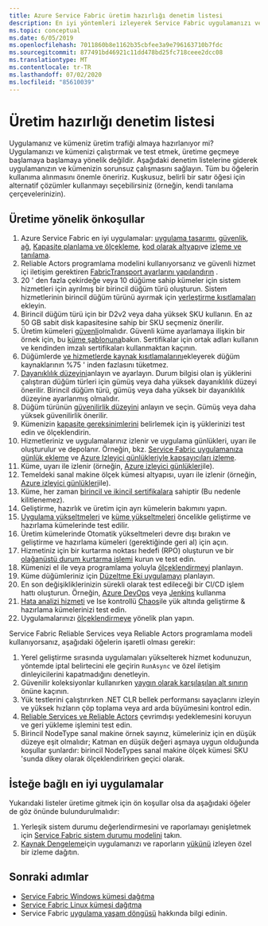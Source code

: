 ```yaml
---
title: Azure Service Fabric üretim hazırlığı denetim listesi
description: En iyi yöntemleri izleyerek Service Fabric uygulamanızı ve küme üretimini hazırlayın.
ms.topic: conceptual
ms.date: 6/05/2019
ms.openlocfilehash: 7011860b8e1162b35cbfee3a9e796163710b7fdc
ms.sourcegitcommit: 877491bd46921c11dd478bd25fc718ceee2dcc08
ms.translationtype: MT
ms.contentlocale: tr-TR
ms.lasthandoff: 07/02/2020
ms.locfileid: "85610039"
---
```

# <a name="production-readiness-checklist"></a>Üretim hazırlığı denetim listesi

Uygulamanız ve kümeniz üretim trafiği almaya hazırlanıyor mi? Uygulamanızı ve kümenizi çalıştırmak ve test etmek, üretime geçmeye başlamaya başlamaya yönelik değildir. Aşağıdaki denetim listelerine giderek uygulamanızın ve kümenizin sorunsuz çalışmasını sağlayın. Tüm bu öğelerin kullanıma alınmasını önemle öneririz. Kuşkusuz, belirli bir satır öğesi için alternatif çözümler kullanmayı seçebilirsiniz (örneğin, kendi tanılama çerçevelerinizin).


## <a name="prerequisites-for-production"></a>Üretime yönelik önkoşullar
1. Azure Service Fabric en iyi uygulamalar: [uygulama tasarımı](./service-fabric-best-practices-applications.md), [güvenlik](./service-fabric-best-practices-security.md), [ağ](./service-fabric-best-practices-networking.md), [Kapasite planlama ve ölçekleme](./service-fabric-best-practices-capacity-scaling.md), [kod olarak altyapı](./service-fabric-best-practices-infrastructure-as-code.md)ve [izleme ve tanılama](./service-fabric-best-practices-monitoring.md). 
1. Reliable Actors programlama modelini kullanıyorsanız ve güvenli hizmet içi iletişim gerektiren [FabricTransport ayarlarını yapılandırın](./service-fabric-reliable-actors-fabrictransportsettings.md) .
1. 20 ' den fazla çekirdeğe veya 10 düğüme sahip kümeler için sistem hizmetleri için ayrılmış bir birincil düğüm türü oluşturun. Sistem hizmetlerinin birincil düğüm türünü ayırmak için [yerleştirme kısıtlamaları](service-fabric-cluster-resource-manager-advanced-placement-rules-placement-policies.md) ekleyin.
1. Birincil düğüm türü için bir D2v2 veya daha yüksek SKU kullanın. En az 50 GB sabit disk kapasitesine sahip bir SKU seçmeniz önerilir.
1. Üretim kümeleri [güvenli](service-fabric-cluster-security.md)olmalıdır. Güvenli küme ayarlamaya ilişkin bir örnek için, bu [küme şablonuna](https://github.com/Azure-Samples/service-fabric-cluster-templates/tree/master/7-VM-Windows-3-NodeTypes-Secure-NSG)bakın. Sertifikalar için ortak adları kullanın ve kendinden imzalı sertifikaları kullanmaktan kaçının.
1. Düğümlerde [ve hizmetlerde kaynak kısıtlamalarını](service-fabric-resource-governance.md)ekleyerek düğüm kaynaklarının %75 ' inden fazlasını tüketmez. 
1. [Dayanıklılık düzeyini](service-fabric-cluster-capacity.md#durability-characteristics-of-the-cluster)anlayın ve ayarlayın. Durum bilgisi olan iş yüklerini çalıştıran düğüm türleri için gümüş veya daha yüksek dayanıklılık düzeyi önerilir. Birincil düğüm türü, gümüş veya daha yüksek bir dayanıklılık düzeyine ayarlanmış olmalıdır.
1. Düğüm türünün [güvenilirlik düzeyini](service-fabric-cluster-capacity.md#reliability-characteristics-of-the-cluster) anlayın ve seçin. Gümüş veya daha yüksek güvenilirlik önerilir.
1. Kümenizin [kapasite gereksinimlerini](service-fabric-cluster-capacity.md) belirlemek için iş yüklerinizi test edin ve ölçeklendirin. 
1. Hizmetleriniz ve uygulamalarınız izlenir ve uygulama günlükleri, uyarı ile oluşturulur ve depolanır. Örneğin, bkz. [Service Fabric uygulamanıza günlük ekleme](service-fabric-how-to-diagnostics-log.md) ve [Azure Izleyici günlükleriyle kapsayıcıları izleme](service-fabric-diagnostics-oms-containers.md).
1. Küme, uyarı ile izlenir (örneğin, [Azure izleyici günlükleri](service-fabric-diagnostics-event-analysis-oms.md)ile). 
1. Temeldeki sanal makine ölçek kümesi altyapısı, uyarı ile izlenir (örneğin, [Azure izleyici günlükleri](service-fabric-diagnostics-oms-agent.md)ile).
1. Küme, her zaman [birincil ve ikincil sertifikalara](service-fabric-cluster-security-update-certs-azure.md) sahiptir (Bu nedenle kilitlenemez).
1. Geliştirme, hazırlık ve üretim için ayrı kümelerin bakımını yapın. 
1. [Uygulama yükseltmeleri](service-fabric-application-upgrade.md) ve [küme yükseltmeleri](service-fabric-tutorial-upgrade-cluster.md) öncelikle geliştirme ve hazırlama kümelerinde test edilir. 
1. Üretim kümelerinde Otomatik yükseltmeleri devre dışı bırakın ve geliştirme ve hazırlama kümeleri (gerektiğinde geri al) için açın. 
1. Hizmetiniz için bir kurtarma noktası hedefi (RPO) oluşturun ve bir [olağanüstü durum kurtarma işlemi](service-fabric-disaster-recovery.md) kurun ve test edin.
1. Kümenizi el ile veya programlama yoluyla [ölçeklendirmeyi](service-fabric-cluster-scaling.md) planlayın.
1. Küme düğümleriniz için [Düzeltme Eki uygulamayı](service-fabric-patch-orchestration-application.md) planlayın. 
1. En son değişikliklerinizin sürekli olarak test edileceği bir CI/CD işlem hattı oluşturun. Örneğin, [Azure DevOps](service-fabric-tutorial-deploy-app-with-cicd-vsts.md) veya [Jenkins](service-fabric-cicd-your-linux-applications-with-jenkins.md) kullanma
1. [Hata analizi hizmeti](service-fabric-testability-overview.md) ve Ise kontrollü [Chaos](service-fabric-controlled-chaos.md)ile yük altında geliştirme & hazırlama kümelerinizi test edin. 
1. Uygulamalarınızı [ölçeklendirmeye](service-fabric-concepts-scalability.md) yönelik plan yapın. 


Service Fabric Reliable Services veya Reliable Actors programlama modeli kullanıyorsanız, aşağıdaki öğelerin işaretli olması gerekir:
1. Yerel geliştirme sırasında uygulamaları yükselterek hizmet kodunuzun, yöntemde iptal belirtecini ele geçirin `RunAsync` ve özel iletişim dinleyicilerini kapatmadığını denetleyin.
1. Güvenilir koleksiyonlar kullanırken [yaygın olarak karşılaşılan alt sınırın](service-fabric-work-with-reliable-collections.md) önüne kaçının.
1. Yük testlerini çalıştırırken .NET CLR bellek performansı sayaçlarını izleyin ve yüksek hızların çöp toplama veya ard arda büyümesini kontrol edin.
1. [Reliable Services ve Reliable Actors](service-fabric-reliable-services-backup-restore.md) çevrimdışı yedeklemesini koruyun ve geri yükleme işlemini test edin.
1. Birincil NodeType sanal makine örnek sayınız, kümeleriniz için en düşük düzeye eşit olmalıdır; Katman en düşük değeri aşmaya uygun olduğunda koşullar şunlardır: birincil NodeTypes sanal makine ölçek kümesi SKU 'sunda dikey olarak ölçeklendirirken geçici olarak.

## <a name="optional-best-practices"></a>İsteğe bağlı en iyi uygulamalar

Yukarıdaki listeler üretime gitmek için ön koşullar olsa da aşağıdaki öğeler de göz önünde bulundurulmalıdır:
1. Yerleşik sistem durumu değerlendirmesini ve raporlamayı genişletmek için [Service Fabric sistem durumu modelini](service-fabric-health-introduction.md) takın.
1. [Kaynak Dengeleme](service-fabric-cluster-resource-manager-balancing.md)için uygulamanızı ve raporların [yükünü](service-fabric-cluster-resource-manager-metrics.md) izleyen özel bir izleme dağıtın. 


## <a name="next-steps"></a>Sonraki adımlar
* [Service Fabric Windows kümesi dağıtma](service-fabric-tutorial-create-vnet-and-windows-cluster.md)
* [Service Fabric Linux kümesi dağıtma](service-fabric-tutorial-create-vnet-and-linux-cluster.md)
* Service Fabric [uygulama yaşam döngüsü](service-fabric-application-lifecycle.md) hakkında bilgi edinin.

